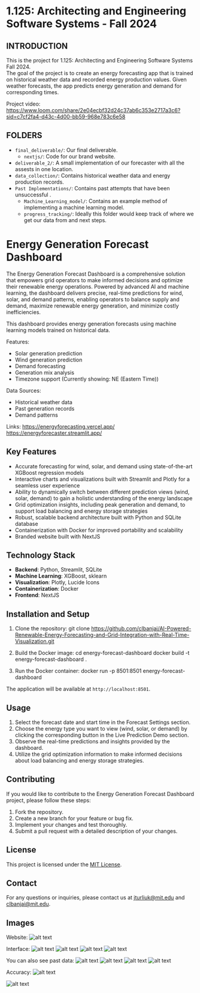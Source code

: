 # 1.125: Architecting and Engineering Software Systems - Fall 2024

## INTRODUCTION
This is the project for 1.125: Architecting and Engineering Software Systems Fall 2024.  
The goal of the project is to create an energy forecasting app that is trained on historical
weather data and recorded energy production values. Given weather forecasts, the app predicts 
energy generation and demand for corresponding times.

Project video: https://www.loom.com/share/2e04ecbf32d24c37ab6c353e2717a3c6?sid=c7cf2fa4-d43c-4d00-bb59-968e783c6e58 

## FOLDERS
- `final_deliverable/`: Our final deliverable.
    - `nextjs/`: Code for our brand website.
- `deliverable_2/`: A small implementation of our forecaster with all the assests in one location.
- `data_collection/`: Contains historical weather data and energy production records.
- `Past Implementations/`: Contains past attempts that have been unsuccessful .
    - `Machine_Learning_model/`: Contains an example method of implementing a machine learning model.
    - `progress_tracking/`: Ideally this folder would keep track of where we get our data from and next steps.

# Energy Generation Forecast Dashboard

The Energy Generation Forecast Dashboard is a comprehensive solution that empowers grid operators to make informed decisions and optimize their renewable energy operations. Powered by advanced AI and machine learning, the dashboard delivers precise, real-time predictions for wind, solar, and demand patterns, enabling operators to balance supply and demand, maximize renewable energy generation, and minimize costly inefficiencies.

This dashboard provides energy generation forecasts using machine learning models trained on historical data.

Features:
- Solar generation prediction
- Wind generation prediction
- Demand forecasting
- Generation mix analysis
- Timezone support (Currently showing: NE (Eastern Time))

Data Sources:
- Historical weather data
- Past generation records
- Demand patterns

Links: 
https://energyforecasting.vercel.app/
https://energyforecaster.streamlit.app/ 

## Key Features

- Accurate forecasting for wind, solar, and demand using state-of-the-art XGBoost regression models
- Interactive charts and visualizations built with Streamlit and Plotly for a seamless user experience
- Ability to dynamically switch between different prediction views (wind, solar, demand) to gain a holistic understanding of the energy landscape
- Grid optimization insights, including peak generation and demand, to support load balancing and energy storage strategies
- Robust, scalable backend architecture built with Python and SQLite database
- Containerization with Docker for improved portability and scalability
- Branded website built with NextJS

## Technology Stack

- **Backend**: Python, Streamlit, SQLite
- **Machine Learning**: XGBoost, sklearn
- **Visualization**: Plotly, Lucide Icons
- **Containerization**: Docker
- **Frontend**: NextJS

## Installation and Setup

1. Clone the repository:
git clone https://github.com/clbanjai/AI-Powered-Renewable-Energy-Forecasting-and-Grid-Integration-with-Real-Time-Visualization.git

2. Build the Docker image:
cd energy-forecast-dashboard
docker build -t energy-forecast-dashboard .

3. Run the Docker container:
docker run -p 8501:8501 energy-forecast-dashboard

The application will be available at `http://localhost:8501`.

## Usage

1. Select the forecast date and start time in the Forecast Settings section.
2. Choose the energy type you want to view (wind, solar, or demand) by clicking the corresponding button in the Live Prediction Demo section.
3. Observe the real-time predictions and insights provided by the dashboard.
4. Utilize the grid optimization information to make informed decisions about load balancing and energy storage strategies.

## Contributing

If you would like to contribute to the Energy Generation Forecast Dashboard project, please follow these steps:

1. Fork the repository.
2. Create a new branch for your feature or bug fix.
3. Implement your changes and test thoroughly.
4. Submit a pull request with a detailed description of your changes.

## License

This project is licensed under the [MIT License](LICENSE).

## Contact

For any questions or inquiries, please contact us at [jturliuk@mit.edu](mailto:jturliuk@mit.edu) and [clbanjai@mit.edu](mailto:clbanjai@mit.edu).

## Images

Website:
![alt text](image-4.png)

Interface:
![alt text](image-5.png)
![alt text](image-6.png)
![alt text](image-7.png)
![alt text](image-8.png)

You can also see past data:
![alt text](image-9.png)
![alt text](image-10.png)
![alt text](image-11.png)
![alt text](image-12.png)

Accuracy:
![alt text](image-3.png)

![alt text](image.png)

